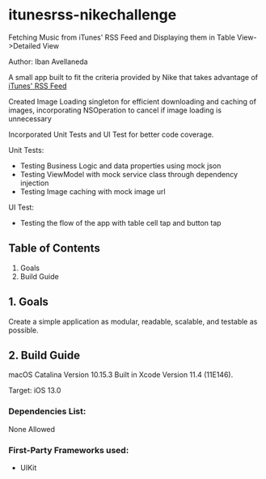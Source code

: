 # itunesrss-nikechallenge
Fetching Music from iTunes' RSS Feed and Displaying them in Table View->Detailed View

Author: Iban Avellaneda

A small app built to fit the criteria provided by Nike that takes advantage of [iTunes' RSS Feed](https://rss.itunes.apple.com/en-us)

Created Image Loading singleton for efficient downloading and caching of images, incorporating NSOperation to cancel if image loading is unnecessary

Incorporated Unit Tests and UI Test for better code coverage.

Unit Tests: 
- Testing Business Logic and data properties using mock json
- Testing ViewModel with mock service class through dependency injection
- Testing Image caching with mock image url

UI Test:
- Testing the flow of the app with table cell tap and button tap

## Table of Contents

1. Goals
2. Build Guide

## 1. Goals
Create a simple application as modular, readable, scalable, and testable as possible.

## 2. Build Guide

macOS Catalina Version 10.15.3
Built in Xcode Version 11.4 (11E146).

Target: iOS 13.0

### Dependencies List:

None Allowed

### First-Party Frameworks used:

* UIKit
